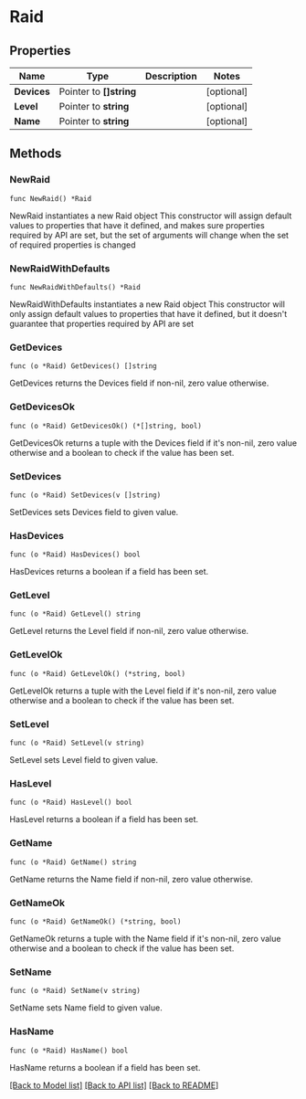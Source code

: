 # Raid

## Properties

Name | Type | Description | Notes
------------ | ------------- | ------------- | -------------
**Devices** | Pointer to **[]string** |  | [optional] 
**Level** | Pointer to **string** |  | [optional] 
**Name** | Pointer to **string** |  | [optional] 

## Methods

### NewRaid

`func NewRaid() *Raid`

NewRaid instantiates a new Raid object
This constructor will assign default values to properties that have it defined,
and makes sure properties required by API are set, but the set of arguments
will change when the set of required properties is changed

### NewRaidWithDefaults

`func NewRaidWithDefaults() *Raid`

NewRaidWithDefaults instantiates a new Raid object
This constructor will only assign default values to properties that have it defined,
but it doesn't guarantee that properties required by API are set

### GetDevices

`func (o *Raid) GetDevices() []string`

GetDevices returns the Devices field if non-nil, zero value otherwise.

### GetDevicesOk

`func (o *Raid) GetDevicesOk() (*[]string, bool)`

GetDevicesOk returns a tuple with the Devices field if it's non-nil, zero value otherwise
and a boolean to check if the value has been set.

### SetDevices

`func (o *Raid) SetDevices(v []string)`

SetDevices sets Devices field to given value.

### HasDevices

`func (o *Raid) HasDevices() bool`

HasDevices returns a boolean if a field has been set.

### GetLevel

`func (o *Raid) GetLevel() string`

GetLevel returns the Level field if non-nil, zero value otherwise.

### GetLevelOk

`func (o *Raid) GetLevelOk() (*string, bool)`

GetLevelOk returns a tuple with the Level field if it's non-nil, zero value otherwise
and a boolean to check if the value has been set.

### SetLevel

`func (o *Raid) SetLevel(v string)`

SetLevel sets Level field to given value.

### HasLevel

`func (o *Raid) HasLevel() bool`

HasLevel returns a boolean if a field has been set.

### GetName

`func (o *Raid) GetName() string`

GetName returns the Name field if non-nil, zero value otherwise.

### GetNameOk

`func (o *Raid) GetNameOk() (*string, bool)`

GetNameOk returns a tuple with the Name field if it's non-nil, zero value otherwise
and a boolean to check if the value has been set.

### SetName

`func (o *Raid) SetName(v string)`

SetName sets Name field to given value.

### HasName

`func (o *Raid) HasName() bool`

HasName returns a boolean if a field has been set.


[[Back to Model list]](../README.md#documentation-for-models) [[Back to API list]](../README.md#documentation-for-api-endpoints) [[Back to README]](../README.md)


